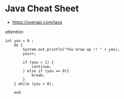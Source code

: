 # Java Cheat Sheet
- https://overapi.com/java

_attention_

    int you = 0 ;
        do {
            System.out.println("You Grow up !! " + you);
            you++;
            
            if (you > 1) {
                continue;
            } else if (you == 0){
                break;
            }
        } while (you > 0);
        
        end
